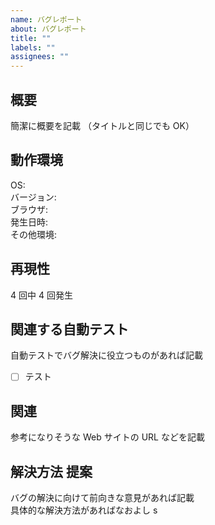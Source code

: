 ```yaml
---
name: バグレポート
about: バグレポート
title: ""
labels: ""
assignees: ""
---
```


## 概要

簡潔に概要を記載
（タイトルと同じでも OK）

## 動作環境

OS:  
バージョン:  
ブラウザ:  
発生日時:  
その他環境:

## 再現性

4 回中 4 回発生

## 関連する自動テスト

自動テストでバグ解決に役立つものがあれば記載

- [ ] テスト

## 関連

参考になりそうな Web サイトの URL などを記載

## 解決方法 提案

バグの解決に向けて前向きな意見があれば記載  
具体的な解決方法があればなおよし s
